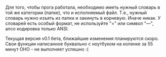 Для того, чтобы прога работала, необходимо иметь нужный словарь в той же категории (папке), что и исполняемый файл. Т.е., нужный словарь нужно изъять из папки и закинуть в корневую. Иначе никак. У словарей есть особый формат, не используйте "=" или символ "—", алсо кодировка только ANSI.

Текущая версия v0.1 бета, ближайшие изменения планируются скоро. Свои функции написанное буквально с ноутбуком на коленке за 55 минут ОНО - не выполняет успешно :(
